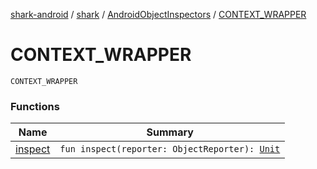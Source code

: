 [shark-android](../../../index.md) / [shark](../../index.md) / [AndroidObjectInspectors](../index.md) / [CONTEXT_WRAPPER](./index.md)

# CONTEXT_WRAPPER

`CONTEXT_WRAPPER`

### Functions

| Name | Summary |
|---|---|
| [inspect](inspect.md) | `fun inspect(reporter: ObjectReporter): `[`Unit`](https://kotlinlang.org/api/latest/jvm/stdlib/kotlin/-unit/index.html) |

